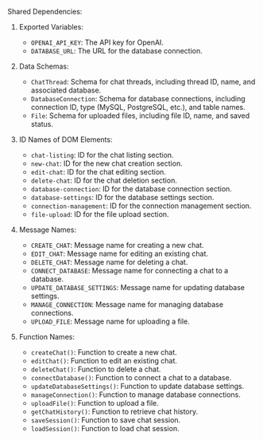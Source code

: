 Shared Dependencies:

1. Exported Variables:
   - `OPENAI_API_KEY`: The API key for OpenAI.
   - `DATABASE_URL`: The URL for the database connection.

2. Data Schemas:
   - `ChatThread`: Schema for chat threads, including thread ID, name, and associated database.
   - `DatabaseConnection`: Schema for database connections, including connection ID, type (MySQL, PostgreSQL, etc.), and table names.
   - `File`: Schema for uploaded files, including file ID, name, and saved status.

3. ID Names of DOM Elements:
   - `chat-listing`: ID for the chat listing section.
   - `new-chat`: ID for the new chat creation section.
   - `edit-chat`: ID for the chat editing section.
   - `delete-chat`: ID for the chat deletion section.
   - `database-connection`: ID for the database connection section.
   - `database-settings`: ID for the database settings section.
   - `connection-management`: ID for the connection management section.
   - `file-upload`: ID for the file upload section.

4. Message Names:
   - `CREATE_CHAT`: Message name for creating a new chat.
   - `EDIT_CHAT`: Message name for editing an existing chat.
   - `DELETE_CHAT`: Message name for deleting a chat.
   - `CONNECT_DATABASE`: Message name for connecting a chat to a database.
   - `UPDATE_DATABASE_SETTINGS`: Message name for updating database settings.
   - `MANAGE_CONNECTION`: Message name for managing database connections.
   - `UPLOAD_FILE`: Message name for uploading a file.

5. Function Names:
   - `createChat()`: Function to create a new chat.
   - `editChat()`: Function to edit an existing chat.
   - `deleteChat()`: Function to delete a chat.
   - `connectDatabase()`: Function to connect a chat to a database.
   - `updateDatabaseSettings()`: Function to update database settings.
   - `manageConnection()`: Function to manage database connections.
   - `uploadFile()`: Function to upload a file.
   - `getChatHistory()`: Function to retrieve chat history.
   - `saveSession()`: Function to save chat session.
   - `loadSession()`: Function to load chat session.